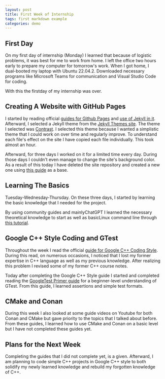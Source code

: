 ```yaml
---
layout: post
title: First Week of Internship
tags: first markdown example
categories: demo
---
```


## First Day 

On my first day of internship (Monday) I  learned that because of logistic
problems, it was best for me to work from home. I left the office two hours
early to prepare my computer for tomorrow's work. When I got home, I dual-booted
my laptop with Ubuntu 22.04.2. Downloaded necessary programs like Microsoft
Teams for communication and Visual Studio Code for coding. 

With this the firstday of my internship was over.


## Creating A Website with GitHub Pages

I started by reading official [guides for Github Pages][guide-gh-pg] and [use of
Jekyll in it][jekyll-pg].				  			  		   
Afterward, I selected a Jekyll theme from the [Jekyll Themes site][jekyll-site].
The theme I selected was [Contrast][contrast-gh]. I selected this theme because
I wanted a simplistic theme that I could work on over time and regularly
improve. To understand each file's effect on the site I have copied 
each file individually. This took almost an hour.
		
Afterward, for three days I worked on it for a limited time every day. During
those days I couldn't even manage to change the site's background color. As a
result of this today I have deleted the site repository and created a new one
using [this guide][guide-site] as a base. 


## Learning The Basics

Tuesday-Wednesday-Thursday. On these three days, I started by learning the basic
knowledge that I needed for the project. 

By using community guides and mainlyChatGPT I learned the necessary
theoretical knowledge to start as well as basicLinux command line
through [this tutorial][guide-linux]. 


## Google C++ Style Coding and GTest

Throughout the week I read the official [guide for Google C++ Coding
Style][guide.gc++]. During this read, on numerous occasions, I noticed that I
lost my former expertise in C++ language as well as my previous knowledge. After
realizing this problem I revised some of my former C++ course notes. 

Today after completing the Google C++ Style guide I started and completed
reading the [GoogleTest Primer guide][guide-gtest] for a beginner-level
understanding of GTest. From this guide, I learned assertions and simple test
formats.


## CMake and Conan

During this week I also looked at some guide videos on Youtube for both Conan
and CMake but gave priority to the topics that I talked about before. From these
guides, I learned how to use CMake and Conan on a basic level but I have not
completed these guides yet.


## Plans for the Next Week

Completing the guides that I did not complete yet, is a given. Afterward, I am
planning to code simple C++ projects in Google C++ style to both solidify my
newly learned knowledge and rebuild my forgotten knowledge of C++.

[guide-gh-pg]: https://docs.github.com/en/pages/quickstart
[jekyll-pg]:https://docs.github.com/en/pages/setting-up-a-github-pages-site-with-jekyll/adding-a-theme-to-your-github-pages-site-using-jekyll
[jekyll-site]: https://jekyllthemes.io/free
[contrast-gh]: https://github.com/niklasbuschmann/contrast
[guide-site]: https://evanwill.github.io/go-go-ghpages-b/content/3-blog.html 
[guide-linux]:https://ubuntu.com/tutorials/command-line-for-beginners#1-overview
[guide.gc++]: https://google.github.io/styleguide/cppguide.html
[guide-gtest]: http://google.github.io/googletest/primer.html

